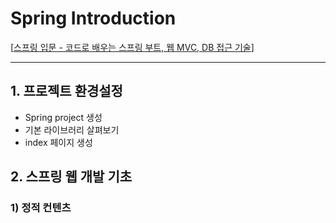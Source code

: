 # Spring Introduction
[[스프링 입문 - 코드로 배우는 스프링 부트, 웹 MVC, DB 접근 기술](https://www.inflearn.com/course/스프링-입문-스프링부트/)]

---
## 1. 프로젝트 환경설정
- Spring project 생성
- 기본 라이브러리 살펴보기
- index 페이지 생성

## 2. 스프링 웹 개발 기초
### 1) 정적 컨텐츠